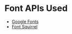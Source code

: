 # Font APIs Used

* [Google Fonts](https://fonts.google.com/)
* [Font Squirrel](https://www.fontsquirrel.com/)
